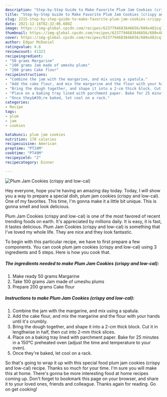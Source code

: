 ```yaml
---
description: "Step-by-Step Guide to Make Favorite Plum Jam Cookies (crispy and low-cal)"
title: "Step-by-Step Guide to Make Favorite Plum Jam Cookies (crispy and low-cal)"
slug: 2215-step-by-step-guide-to-make-favorite-plum-jam-cookies-crispy-and-low-cal
date: 2021-12-16T02:32:06.608Z
image: https://img-global.cpcdn.com/recipes/6237794683846656/680x482cq70/plum-jam-cookies-crispy-and-low-cal-recipe-main-photo.jpg
thumbnail: https://img-global.cpcdn.com/recipes/6237794683846656/680x482cq70/plum-jam-cookies-crispy-and-low-cal-recipe-main-photo.jpg
cover: https://img-global.cpcdn.com/recipes/6237794683846656/680x482cq70/plum-jam-cookies-crispy-and-low-cal-recipe-main-photo.jpg
author: Edgar McDaniel
ratingvalue: 4.6
reviewcount: 41323
recipeingredient:
- "50 grams Margarine"
- "100 grams Jam made of umeshu plums"
- "200 grams Cake flour"
recipeinstructions:
- "Combine the jam with the margarine, and mix using a spatula."
- "Add the cake flour, and mix the margarine and the flour with your hands until it&#39;s crumbly."
- "Bring the dough together, and shape it into a 2-cm thick block. Cut it in lengthwise in half, then cut into 2-mm thick slices."
- "Place on a baking tray lined with parchment paper. Bake for 25 minutes in a 150℃ preheated oven (adjust the time and temperature to your oven)."
- "Once they&#39;re baked, let cool on a rack."
categories:
- Recipe
tags:
- plum
- jam
- cookies

katakunci: plum jam cookies 
nutrition: 170 calories
recipecuisine: American
preptime: "PT24M"
cooktime: "PT49M"
recipeyield: "2"
recipecategory: Dinner

---
```



![Plum Jam Cookies (crispy and low-cal)](https://img-global.cpcdn.com/recipes/6237794683846656/680x482cq70/plum-jam-cookies-crispy-and-low-cal-recipe-main-photo.jpg)

Hey everyone, hope you're having an amazing day today. Today, I will show you a way to prepare a special dish, plum jam cookies (crispy and low-cal). One of my favorites. This time, I'm gonna make it a little bit unique. This is gonna smell and look delicious.



Plum Jam Cookies (crispy and low-cal) is one of the most favored of recent trending foods on earth. It's appreciated by millions daily. It is easy, it is fast, it tastes delicious. Plum Jam Cookies (crispy and low-cal) is something that I've loved my whole life. They are nice and they look fantastic.


To begin with this particular recipe, we have to first prepare a few components. You can cook plum jam cookies (crispy and low-cal) using 3 ingredients and 5 steps. Here is how you cook that.

<!--inarticleads1-->

##### The ingredients needed to make Plum Jam Cookies (crispy and low-cal):

1. Make ready 50 grams Margarine
1. Take 100 grams Jam made of umeshu plums
1. Prepare 200 grams Cake flour




<!--inarticleads2-->

##### Instructions to make Plum Jam Cookies (crispy and low-cal):

1. Combine the jam with the margarine, and mix using a spatula.
1. Add the cake flour, and mix the margarine and the flour with your hands until it&#39;s crumbly.
1. Bring the dough together, and shape it into a 2-cm thick block. Cut it in lengthwise in half, then cut into 2-mm thick slices.
1. Place on a baking tray lined with parchment paper. Bake for 25 minutes in a 150℃ preheated oven (adjust the time and temperature to your oven).
1. Once they&#39;re baked, let cool on a rack.




So that's going to wrap it up with this special food plum jam cookies (crispy and low-cal) recipe. Thanks so much for your time. I'm sure you will make this at home. There's gonna be more interesting food at home recipes coming up. Don't forget to bookmark this page on your browser, and share it to your loved ones, friends and colleague. Thanks again for reading. Go on get cooking!
